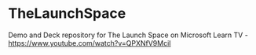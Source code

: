 # TheLaunchSpace
Demo and Deck repository for The Launch Space on Microsoft Learn TV - https://www.youtube.com/watch?v=QPXNfV9MciI
